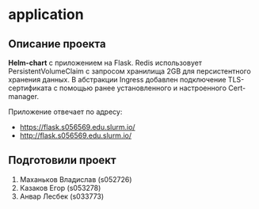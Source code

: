 # application

## Описание проекта

**Helm-chart** с приложением на Flask. Redis использовует PersistentVolumeClaim с запросом хранилища 2GB для персистентного хранения данных. В абстракции Ingress добавлен подключение TLS-сертификата с помощью ранее установленного и настроенного Cert-manager.

Приложение отвечает по адресу:
* https://flask.s056569.edu.slurm.io/
* http://flask.s056569.edu.slurm.io/


## Подготовили проект
1. Маханьков Владислав (s052726)
2. Казаков Егор (s053278)
3. Анвар Лесбек (s033773)
